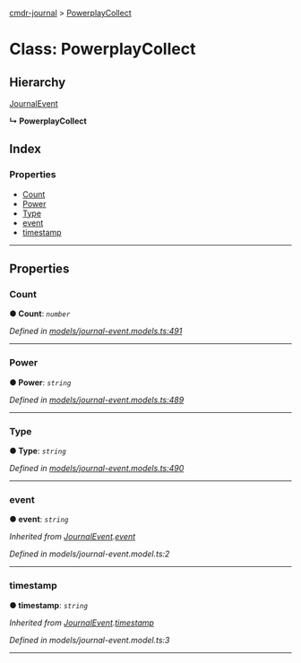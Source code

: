 [cmdr-journal](../README.md) > [PowerplayCollect](../classes/powerplaycollect.md)



# Class: PowerplayCollect

## Hierarchy


 [JournalEvent](journalevent.md)

**↳ PowerplayCollect**







## Index

### Properties

* [Count](powerplaycollect.md#count)
* [Power](powerplaycollect.md#power)
* [Type](powerplaycollect.md#type)
* [event](powerplaycollect.md#event)
* [timestamp](powerplaycollect.md#timestamp)



---
## Properties
<a id="count"></a>

###  Count

**●  Count**:  *`number`* 

*Defined in [models/journal-event.models.ts:491](https://github.com/chrisbruford/cmdr-journal/blob/52f6f4c/src/models/journal-event.models.ts#L491)*





___

<a id="power"></a>

###  Power

**●  Power**:  *`string`* 

*Defined in [models/journal-event.models.ts:489](https://github.com/chrisbruford/cmdr-journal/blob/52f6f4c/src/models/journal-event.models.ts#L489)*





___

<a id="type"></a>

###  Type

**●  Type**:  *`string`* 

*Defined in [models/journal-event.models.ts:490](https://github.com/chrisbruford/cmdr-journal/blob/52f6f4c/src/models/journal-event.models.ts#L490)*





___

<a id="event"></a>

###  event

**●  event**:  *`string`* 

*Inherited from [JournalEvent](journalevent.md).[event](journalevent.md#event)*

*Defined in models/journal-event.model.ts:2*





___

<a id="timestamp"></a>

###  timestamp

**●  timestamp**:  *`string`* 

*Inherited from [JournalEvent](journalevent.md).[timestamp](journalevent.md#timestamp)*

*Defined in models/journal-event.model.ts:3*





___


